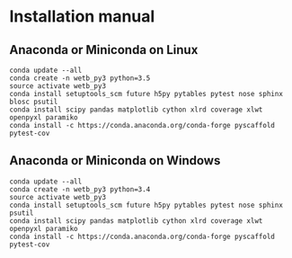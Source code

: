 
# Installation manual


## Anaconda or Miniconda on Linux

```
conda update --all
conda create -n wetb_py3 python=3.5
source activate wetb_py3
conda install setuptools_scm future h5py pytables pytest nose sphinx blosc psutil
conda install scipy pandas matplotlib cython xlrd coverage xlwt openpyxl paramiko
conda install -c https://conda.anaconda.org/conda-forge pyscaffold pytest-cov
```

## Anaconda or Miniconda on Windows

```
conda update --all
conda create -n wetb_py3 python=3.4
source activate wetb_py3
conda install setuptools_scm future h5py pytables pytest nose sphinx psutil
conda install scipy pandas matplotlib cython xlrd coverage xlwt openpyxl paramiko
conda install -c https://conda.anaconda.org/conda-forge pyscaffold pytest-cov
```

